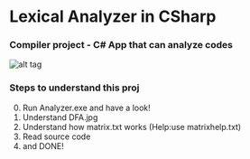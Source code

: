 # Lexical Analyzer in CSharp

### Compiler project - C# App that can analyze codes


![alt tag](https://github.com/yazdipour/Lexical_Analyzer_in_CSharp/blob/master/DFA.jpg)

### Steps to understand this proj

0. Run Analyzer.exe and have a look!
1. Understand DFA.jpg
2. Understand how matrix.txt works (Help:use matrixhelp.txt)
3. Read source code
4. and DONE!

